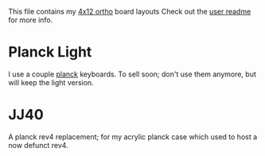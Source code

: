 This file contains my [4x12 ortho](../../../default/ortho_4x12) board layouts
Check out the [user readme](../../../../users/bbaserdem/README.md) for more info.

# Planck Light

I use a couple [planck](../../../../keyboards/planck/readme.md) keyboards.
To sell soon; don't use them anymore, but will keep the light version.

# JJ40

A planck rev4 replacement; for my acrylic planck case which used to host a now
defunct rev4.
